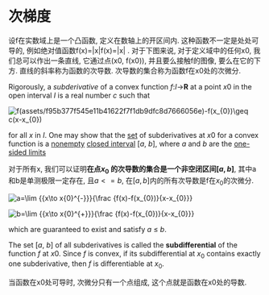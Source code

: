 # 次梯度

设f在实数域上是一个凸函数, 定义在数轴上的开区间内. 这种函数不一定是处处可导的, 例如绝对值函数f(x)=|x|f(x)=|x| . 对于下图来说, 对于定义域中的任何x0, 我们总可以作出一条直线, 它通过点(x0, f(x0)), 并且要么接触f的图像, 要么在它的下方. 直线的斜率称为函数的次导数. 次导数的集合称为函数f在x0处的次微分.

Rigorously, a *subderivative* of a convex function *f*:*I*→**R** at a point *x*0 in the open interval *I* is a real number *c* such that

![f(assets/f95b377f545e11b41622f7f1db9dfc8d7666056e)-f(x_{0})\geq c(x-x_{0})](https://wikimedia.org/api/rest_v1/media/math/render/svg/f95b377f545e11b41622f7f1db9dfc8d7666056e)

for all *x* in *I*. One may show that the [set](https://en.wikipedia.org/wiki/Set_(mathematics)) of subderivatives at *x*0 for a convex function is a [nonempty](https://en.wikipedia.org/wiki/Empty_set) [closed interval](https://en.wikipedia.org/wiki/Closed_interval) [*a*, *b*], where *a* and *b* are the [one-sided limits](https://en.wikipedia.org/wiki/One-sided_limit)

对于所有x, 我们可以证明**在点$x_0$ 的次导数的集合是一个非空闭区间$[a,b]$**, 其中a和b是单测极限一定存在, 且$a<=b$, 在$[a,b]$内的所有次导数是f在$x_0$的次微分.

![a=\lim _{{x\to x_{0}^{-}}}{\frac  {f(x)-f(x_{0})}{x-x_{0}}}](https://wikimedia.org/api/rest_v1/media/math/render/svg/c73352f25b3e8547a685a1b7b5f60e833519eb62)

![b=\lim _{{x\to x_{0}^{+}}}{\frac  {f(x)-f(x_{0})}{x-x_{0}}}](https://wikimedia.org/api/rest_v1/media/math/render/svg/cf7130df8ba8fcf200258555c8e095948e8f4413)

which are guaranteed to exist and satisfy *a* ≤ *b*.

The set [*a*, *b*] of all subderivatives is called the **subdifferential** of the function *f* at *x*0. Since *f* is convex, if its subdifferential at $x_{0}$ contains exactly one subderivative, then *f* is differentiable at $x_{0}$.

当函数在x0处可导时, 次微分只有一个点组成, 这个点就是函数在x0处的导数.
